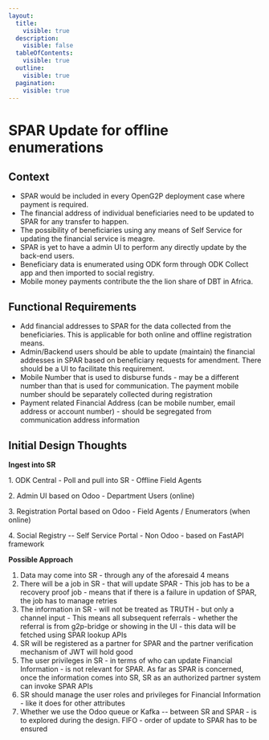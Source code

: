 ```yaml
---
layout:
  title:
    visible: true
  description:
    visible: false
  tableOfContents:
    visible: true
  outline:
    visible: true
  pagination:
    visible: true
---
```


# SPAR Update for offline enumerations

## Context

* SPAR would be included in every OpenG2P deployment case where payment is required.
* The financial address of individual beneficiaries need to be updated to SPAR for any transfer to happen.
* The possibility of beneficiaries using any means of Self Service for updating the financial service is meagre.
* SPAR is yet to have a admin UI to perform any directly update by the back-end users.
* Beneficiary data is enumerated using ODK form through ODK Collect app and then imported to social registry.
* Mobile money payments contribute the the lion share of DBT in Africa. &#x20;

## Functional Requirements

* Add financial addresses to SPAR for the data collected from the beneficiaries. This is applicable for both online and offline registration means.&#x20;
* &#x20;Admin/Backend users should be able to update (maintain) the financial addresses in SPAR based on beneficiary requests for amendment. There should be a UI to facilitate this requirement.
* Mobile Number that is used to disburse funds - may be a different number than that is used for communication. The payment mobile number should be separately collected during registration
* Payment related Financial Address (can be mobile number, email address or account number) - should be segregated from communication address information

## Initial Design Thoughts

**Ingest into SR**

1\. ODK Central - Poll and pull into SR - Offline Field Agents

2\. Admin UI based on Odoo - Department Users (online)

3\. Registration Portal based on Odoo - Field Agents / Enumerators (when online)

4\. Social Registry -- Self Service Portal - Non Odoo - based on FastAPI framework

**Possible Approach**

1. Data may come into SR - through any of the aforesaid 4 means
2. There will be a job in SR - that will update SPAR  - This job has to be a recovery proof job - means that if there is a failure in updation of SPAR, the job has to manage retries
3. The information in SR - will not be treated as TRUTH - but only a channel input - This means all subsequent referrals - whether the referral is from g2p-bridge or showing in the UI - this data will be fetched using SPAR lookup APIs
4. &#x20;SR will be registered as a partner for SPAR and the partner verification mechanism of JWT will hold good
5. The user privileges in SR - in terms of who can update Financial Information - is not relevant for SPAR. As far as SPAR is concerned, once the information comes into SR, SR  as an authorized partner system can invoke SPAR APIs
6. SR should manage the user roles and privileges for Financial Information - like it does for other attributes
7. Whether we use the Odoo queue or Kafka -- between SR and SPAR - is to explored during the design. FIFO - order of update to SPAR has to be ensured

&#x20;&#x20;

